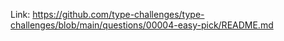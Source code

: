 Link: https://github.com/type-challenges/type-challenges/blob/main/questions/00004-easy-pick/README.md